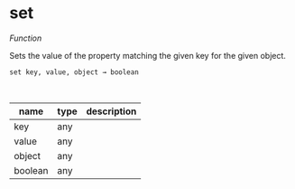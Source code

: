# set

_Function_

Sets the value of the property matching the given key for the given object.

<pre><code>set key, value, object &rarr; boolean</code></pre>
<br>

| name | type | description |
|------|------|-------------|
|key|any||
|value|any||
|object|any||
|boolean|any||


